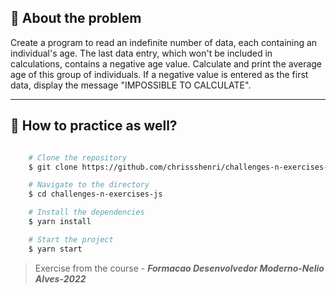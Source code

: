 ## 👀 About the problem

Create a program to read an indefinite number of data, each containing an individual's age. The last data entry, which won't be included in calculations, contains a negative age value. Calculate and print the average age of this group of individuals. If a negative value is entered as the first data, display the message "IMPOSSIBLE TO CALCULATE".

---

## 📁 How to practice as well?

```bash

    # Clone the repository
    $ git clone https://github.com/chrissshenri/challenges-n-exercises-js.git

    # Navigate to the directory
    $ cd challenges-n-exercises-js

    # Install the dependencies
    $ yarn install

    # Start the project
    $ yarn start

```

> 
> Exercise from the course - ***Formacao Desenvolvedor Moderno-Nelio Alves-2022***

